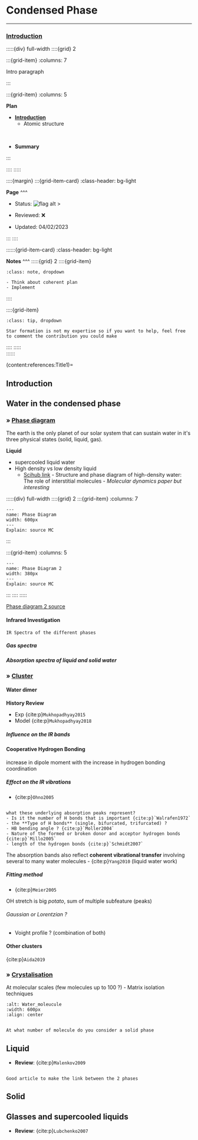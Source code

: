 # Condensed Phase

***

<h3> <strong> <u>  Introduction </u></strong> </h3>

:::::{div} full-width
::::{grid} 2

:::{grid-item}
:columns: 7

Intro paragraph

:::

:::{grid-item}
:columns: 5

**Plan**

- [**Introduction**](content:references:Title1) 
    - Atomic structure

<br>

- **Summary**

:::

::::
:::::

::::{margin}
:::{grid-item-card}
:class-header: bg-light

**Page**
^^^

- Status: ![flag alt >](../../Docs/Svg_icons/Under_construction.svg)
  
- Reviewed: &#x274C;
       
- Updated: 04/02/2023
   
:::
::::



::::::{grid-item-card}
:class-header: bg-light

**Notes**
^^^
:::::{grid} 2
::::{grid-item}

```{admonition} To Do
:class: note, dropdown

- Think about coherent plan
- Implement

```

::::

::::{grid-item}

```{admonition} Colaboration
:class: tip, dropdown

Star formation is not my expertise so if you want to help, feel free to comment the contribution you could make

```
::::
:::::  
::::::

(content:references:Title1)=
## Introduction



## **Water in the condensed phase**

<h3><strong>&#187;  <u> Phase diagram </u></strong></h3>

The earth is the only planet of our solar system that can sustain water in it's three physical states (solid, liquid, gas).

**Liquid**

- supercooled liquid water
- High density vs low density liquid
    - [Scihub link](https://sci-hub.ru/10.1103/PhysRevE.67.020201) - Structure and phase diagram of high-density water: The role of interstitial molecules - *Molecular dynamics paper but interesting*



:::::{div} full-width
::::{grid} 2
:::{grid-item}
:columns: 7

```{figure} Docs/Phase_diagram_of_water.svg
---
name: Phase Diagram
width: 600px
---
Explain: source MC
```
:::

:::{grid-item}
:columns: 5

```{figure} Docs/Phase_diagram_2.PNG
---
name: Phase Diagram 2
width: 380px
---
Explain: source MC
```
:::
::::
:::::

[Phase diagram 2 source](https://research-information.bris.ac.uk/ws/portalfiles/portal/74588380/water.pdf)


<h4><strong> Infrared Investigation</strong></h4>

```{note}
IR Spectra of the different phases
```

<h5><strong> Gas spectra</strong></h5>


<h5><strong> Absorption spectra of liquid and solid water</strong></h5>

<h3><strong>&#187;  <u> Cluster </u></strong></h3>

<h4><strong> Water dimer </strong></h4>

**History Review**

- Exp {cite:p}`Mukhopadhyay2015` 
- Model {cite:p}`Mukhopadhyay2018` 

<h5>Influence on the IR bands</h5>

<h4><strong> Cooperative Hydrogen Bonding </strong></h4>

increase in dipole moment with the increase in hydrogen bonding coordination

<h5>Effect on the IR vibrations</h5>

- {cite:p}`Ohno2005`

```{note}

what these underlying absorption peaks represent? 
- Is it the number of H bonds that is important {cite:p}`Walrafen1972`
- the **Type of H bonds** (single, bifurcated, trifurcated) ?
- HB bending angle ? {cite:p}`Moller2004`
- Nature of the formed or broken donor and acceptor hydrogen bonds {cite:p}`Millo2005`
- length of the hydrogen bonds {cite:p}`Schmidt2007` 

```

The absorption bands also reflect **coherent vibrational transfer** involving several to many water molecules - {cite:p}`Yang2010` (liquid water work)

<h5>Fitting method</h5>


- {cite:p}`Meier2005`


OH stretch is big *potato*, sum of multiple subfeature (peaks)

<h6>Gaussian or Lorentzian ?</h6>

- Voight profile ? (combination of both)


<h4><strong> Other clusters</strong></h4>
    
{cite:p}`Aida2019`



<h3><strong>&#187;  <u>Crystalisation</u></strong></h3>

At molecular scales (few molecules up to 100 ?) - Matrix isolation techniques

```{image} Docs/crystal-min-size.png
:alt: Water_moleucule
:width: 600px
:align: center
```

```{admonition} Question

At what number of molecule do you consider a solid phase

```


## Liquid 



- **Review**: {cite:p}`Malenkov2009`



```{note}

Good article to make the link between the 2 phases

```


## Solid


## Glasses and supercooled liquids

- **Review**: {cite:p}`Lubchenko2007`